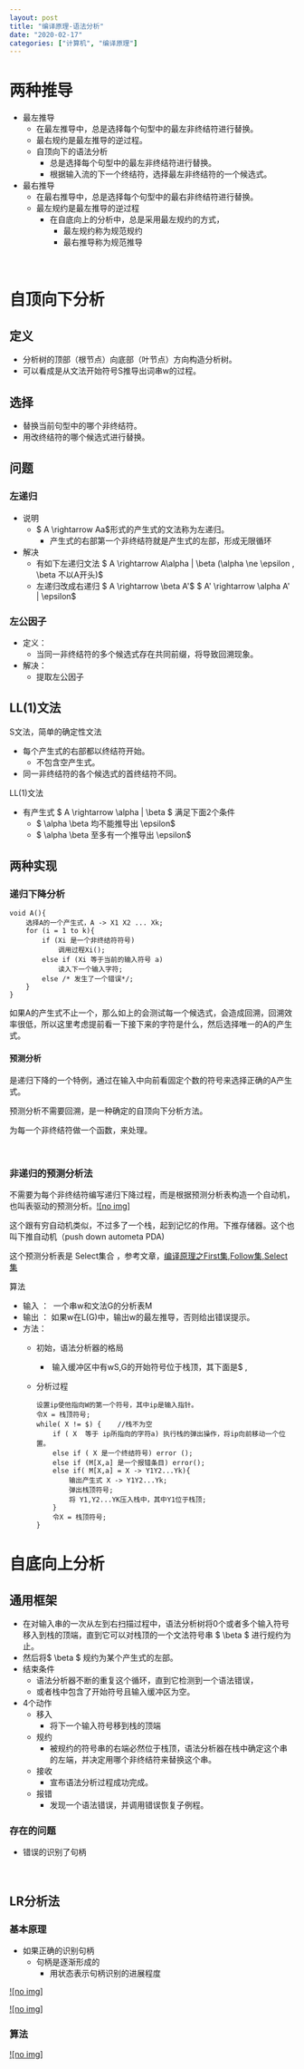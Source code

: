 ```yaml
---
layout: post
title: "编译原理-语法分析"
date: "2020-02-17"
categories: ["计算机", "编译原理"]
---
```


# 两种推导

- 最左推导
    - 在最左推导中，总是选择每个句型中的最左非终结符进行替换。
    - 最右规约是最左推导的逆过程。
    - 自顶向下的语法分析
        - 总是选择每个句型中的最左非终结符进行替换。
        - 根据输入流的下一个终结符，选择最左非终结符的一个候选式。
- 最右推导
    - 在最右推导中，总是选择每个句型中的最右非终结符进行替换。
    - 最左规约是最左推导的逆过程
        - 在自底向上的分析中，总是采用最左规约的方式，
            - 最左规约称为规范规约
            - 最右推导称为规范推导

 

# 自顶向下分析

## 定义

- 分析树的顶部（根节点）向底部（叶节点）方向构造分析树。
- 可以看成是从文法开始符号S推导出词串w的过程。

## 选择

- 替换当前句型中的哪个非终结符。
- 用改终结符的哪个候选式进行替换。

## 问题

### 左递归

- 说明
    - $ A \\rightarrow Aa$形式的产生式的文法称为左递归。
        - 产生式的右部第一个非终结符就是产生式的左部，形成无限循环
- 解决
    - 有如下左递归文法 $ A \\rightarrow A\\alpha | \\beta (\\alpha \\ne \\epsilon , \\beta 不以A开头)$
    - 左递归改成右递归 $ A \\rightarrow \\beta A'$ $ A' \\rightarrow \\alpha A' | \\epsilon$

### 左公因子

- 定义：
    - 当同一非终结符的多个候选式存在共同前缀，将导致回溯现象。
- 解决：
    - 提取左公因子

## LL(1)文法

S文法，简单的确定性文法

- 每个产生式的右部都以终结符开始。
    - 不包含空产生式。
- 同一非终结符的各个候选式的首终结符不同。

LL(1)文法

- 有产生式 $ A \\rightarrow \\alpha | \\beta $ 满足下面2个条件
    - $ \\alpha \\beta 均不能推导出 \\epsilon$
    - $ \\alpha \\beta 至多有一个推导出 \\epsilon$

## 两种实现

### 递归下降分析

```
void A(){
    选择A的一个产生式，A -> X1 X2 ... Xk;
    for (i = 1 to k){
        if (Xi 是一个非终结符符号)
            调用过程Xi();
        else if (Xi 等于当前的输入符号 a)
            读入下一个输入字符;
        else /* 发生了一个错误*/;
    }
}
```

如果A的产生式不止一个，那么如上的会测试每一个候选式，会造成回溯，回溯效率很低，所以这里考虑提前看一下接下来的字符是什么，然后选择唯一的A的产生式。

#### 预测分析

是递归下降的一个特例，通过在输入中向前看固定个数的符号来选择正确的A产生式。

预测分析不需要回溯，是一种确定的自顶向下分析方法。

为每一个非终结符做一个函数，来处理。

 

### 非递归的预测分析法

不需要为每个非终结符编写递归下降过程，而是根据预测分析表构造一个自动机，也叫表驱动的预测分析。[![no img]](http://127.0.0.1/?attachment_id=3021)

这个跟有穷自动机类似，不过多了一个栈，起到记忆的作用。下推存储器。这个也叫下推自动机（push down autometa PDA)

这个预测分析表是 Select集合 ，参考文章，[编译原理之First集,Follow集,Select集](http://127.0.0.1/?p=3007)

算法

- 输入 ：  一个串w和文法G的分析表M
- 输出 ： 如果w在L(G)中，输出w的最左推导，否则给出错误提示。
- 方法：
    - 初始，语法分析器的格局
        -  输入缓冲区中有wS,G的开始符号位于栈顶，其下面是$ ,
    - 分析过程
        
        ```
        设置ip使他指向W的第一个符号，其中ip是输入指针。
        令X = 栈顶符号;
        while( X != $) {    //栈不为空
            if ( X  等于 ip所指向的字符a) 执行栈的弹出操作，将ip向前移动一个位置。
            else if ( X 是一个终结符号) error ();
            else if (M[X,a] 是一个报错条目) error();
            else if( M[X,a] = X -> Y1Y2...Yk){
                输出产生式 X -> Y1Y2...Yk; 
                弹出栈顶符号;
                将 Y1,Y2...YK压入栈中，其中Y1位于栈顶;
            }
            令X = 栈顶符号;
        }
        
        ```
        

# 自底向上分析

## 通用框架

- 在对输入串的一次从左到右扫描过程中，语法分析树将0个或者多个输入符号移入到栈的顶端，直到它可以对栈顶的一个文法符号串 $ \\beta $ 进行规约为止。
- 然后将$ \\beta $ 规约为某个产生式的左部。
- 结束条件
    - 语法分析器不断的重复这个循环，直到它检测到一个语法错误，
    - 或者栈中包含了开始符号且输入缓冲区为空。
- 4个动作
    - 移入
        - 将下一个输入符号移到栈的顶端
    - 规约
        - 被规约的符号串的右端必然位于栈顶，语法分析器在栈中确定这个串的左端，并决定用哪个非终结符来替换这个串。
    - 接收
        - 宣布语法分析过程成功完成。
    - 报错
        - 发现一个语法错误，并调用错误恢复子例程。

### 存在的问题

- 错误的识别了句柄

 

## LR分析法

### 基本原理

- 如果正确的识别句柄
    - 句柄是逐渐形成的
        - 用状态表示句柄识别的进展程度

[![no img]](http://127.0.0.1/?attachment_id=3025)

[![no img]](http://127.0.0.1/?attachment_id=3026)

### 算法

[![no img]](http://127.0.0.1/?attachment_id=3027)
